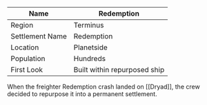 | Name | Redemption |
| ---  | --- |
| Region |  Terminus  |
| Settlement Name |  Redemption  |
| Location |  Planetside  |
| Population |  Hundreds  |
| First Look |  Built within repurposed ship  |
When the freighter Redemption crash landed on [[Dryad]], the crew decided to repurpose it into a permanent settlement.